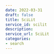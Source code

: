 ```yaml
---
date: 2022-03-31
draft: false
title: SciLit
service_id: scilit
description:
service_url: SciLit
categories:
- search
---
```



